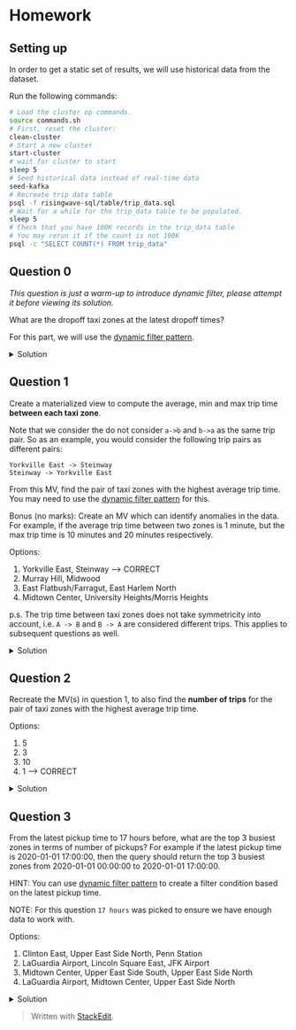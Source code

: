 # Homework

## Setting up

In order to get a static set of results, we will use historical data from the dataset.

Run the following commands:
```bash
# Load the cluster op commands.
source commands.sh
# First, reset the cluster:
clean-cluster
# Start a new cluster
start-cluster
# wait for cluster to start
sleep 5
# Seed historical data instead of real-time data
seed-kafka
# Recreate trip data table
psql -f risingwave-sql/table/trip_data.sql
# Wait for a while for the trip_data table to be populated.
sleep 5
# Check that you have 100K records in the trip_data table
# You may rerun it if the count is not 100K
psql -c "SELECT COUNT(*) FROM trip_data"
```

## Question 0

_This question is just a warm-up to introduce dynamic filter, please attempt it before viewing its solution._

What are the dropoff taxi zones at the latest dropoff times?

For this part, we will use the [dynamic filter pattern](https://docs.risingwave.com/docs/current/sql-pattern-dynamic-filters/).

<details>
<summary>Solution</summary>

```sql
CREATE MATERIALIZED VIEW latest_dropoff_time AS
    WITH t AS (
        SELECT MAX(tpep_dropoff_datetime) AS latest_dropoff_time
        FROM trip_data
    )
    SELECT taxi_zone.Zone as taxi_zone, latest_dropoff_time
    FROM t,
            trip_data
    JOIN taxi_zone
        ON trip_data.DOLocationID = taxi_zone.location_id
    WHERE trip_data.tpep_dropoff_datetime = t.latest_dropoff_time;

--    taxi_zone    | latest_dropoff_time
-- ----------------+---------------------
--  Midtown Center | 2022-01-03 17:24:54
-- (1 row)
```

</details>

## Question 1

Create a materialized view to compute the average, min and max trip time **between each taxi zone**.

Note that we consider the do not consider `a->b` and `b->a` as the same trip pair.
So as an example, you would consider the following trip pairs as different pairs:
```plaintext
Yorkville East -> Steinway
Steinway -> Yorkville East
```

From this MV, find the pair of taxi zones with the highest average trip time.
You may need to use the [dynamic filter pattern](https://docs.risingwave.com/docs/current/sql-pattern-dynamic-filters/) for this.

Bonus (no marks): Create an MV which can identify anomalies in the data. For example, if the average trip time between two zones is 1 minute,
but the max trip time is 10 minutes and 20 minutes respectively.

Options:
1. Yorkville East, Steinway --> CORRECT
2. Murray Hill, Midwood
3. East Flatbush/Farragut, East Harlem North
4. Midtown Center, University Heights/Morris Heights

p.s. The trip time between taxi zones does not take symmetricity into account, i.e. `A -> B` and `B -> A` are considered different trips. This applies to subsequent questions as well.

<details>
<summary>Solution</summary>

```sql
CREATE MATERIALIZED VIEW high_avg_trip_time AS  
 WITH trip_times AS (  
        SELECT  
  CONCAT(tz1.zone, ' -> ', tz2.zone) as trip_pair,  
            AVG(trip_data.tpep_dropoff_datetime - trip_data.tpep_pickup_datetime) as avg_trip_time,  
            MIN(trip_data.tpep_dropoff_datetime - trip_data.tpep_pickup_datetime) as min_trip_time,  
            MAX(trip_data.tpep_dropoff_datetime - trip_data.tpep_pickup_datetime) as max_trip_time  
        FROM trip_data  
        JOIN taxi_zone as tz1  
            ON trip_data.pulocationid = tz1.location_id  
  JOIN taxi_zone as tz2  
            ON trip_data.dolocationid = tz2.location_id  
  GROUP BY trip_pair  
    )  
    SELECT  
  trip_pair,  
        avg_trip_time  
    FROM trip_times  
    WHERE avg_trip_time = (SELECT MAX(avg_trip_time) FROM trip_times);

--          trip_pair          | avg_trip_time 
-- ----------------------------+---------------
--  Yorkville East -> Steinway | 23:59:33
-- (1 row)

```

</details>

## Question 2

Recreate the MV(s) in question 1, to also find the **number of trips** for the pair of taxi zones with the highest average trip time.

Options:
1. 5
2. 3
3. 10
4. 1 --> CORRECT

<details>
<summary>Solution</summary>

```sql
CREATE MATERIALIZED VIEW high_avg_trip_time AS  
 WITH trip_times AS (  
        SELECT  
  CONCAT(tz1.zone, ' -> ', tz2.zone) as trip_pair,  
            AVG(trip_data.tpep_dropoff_datetime - trip_data.tpep_pickup_datetime) as avg_trip_time,  
            MIN(trip_data.tpep_dropoff_datetime - trip_data.tpep_pickup_datetime) as min_trip_time,  
            MAX(trip_data.tpep_dropoff_datetime - trip_data.tpep_pickup_datetime) as max_trip_time,  
            COUNT(*) as num_trips  
        FROM trip_data  
        JOIN taxi_zone as tz1  
            ON trip_data.pulocationid = tz1.location_id  
  JOIN taxi_zone as tz2  
            ON trip_data.dolocationid = tz2.location_id  
  GROUP BY trip_pair  
    )  
    SELECT  
  trip_pair,  
        avg_trip_time,  
        num_trips  
    FROM trip_times  
    WHERE avg_trip_time = (SELECT MAX(avg_trip_time) FROM trip_times);

--          trip_pair          | avg_trip_time | num_trips 
-- ----------------------------+---------------+-----------
--  Yorkville East -> Steinway | 23:59:33      |         1
-- (1 row)
```

</details>

## Question 3

From the latest pickup time to 17 hours before, what are the top 3 busiest zones in terms of number of pickups?
For example if the latest pickup time is 2020-01-01 17:00:00,
then the query should return the top 3 busiest zones from 2020-01-01 00:00:00 to 2020-01-01 17:00:00.

HINT: You can use [dynamic filter pattern](https://docs.risingwave.com/docs/current/sql-pattern-dynamic-filters/)
to create a filter condition based on the latest pickup time.

NOTE: For this question `17 hours` was picked to ensure we have enough data to work with.

Options:
1. Clinton East, Upper East Side North, Penn Station
2. LaGuardia Airport, Lincoln Square East, JFK Airport
3. Midtown Center, Upper East Side South, Upper East Side North
4. LaGuardia Airport, Midtown Center, Upper East Side North

<details>
<summary>Solution</summary>

```sql
CREATE MATERIALIZED VIEW top_3_busiest_zones AS  
 SELECT  zone,  
        COUNT(*) as num_pickups  
    FROM trip_data  
    JOIN taxi_zone  
        ON trip_data.pulocationid = taxi_zone.location_id  
  WHERE tpep_pickup_datetime >= (SELECT MAX(tpep_pickup_datetime) - INTERVAL '17 hours' FROM trip_data)  
    GROUP BY zone  
  ORDER BY num_pickups DESC  
 LIMIT 3;ip_time = (SELECT MAX(avg_trip_time) FROM trip_times);

--         zone         | num_pickups 
-- ---------------------+-------------
--  LaGuardia Airport   |          19
--  Lincoln Square East |          17
--  JFK Airport         |          17
-- (3 rows)

```

</details>

> Written with [StackEdit](https://stackedit.io/).
